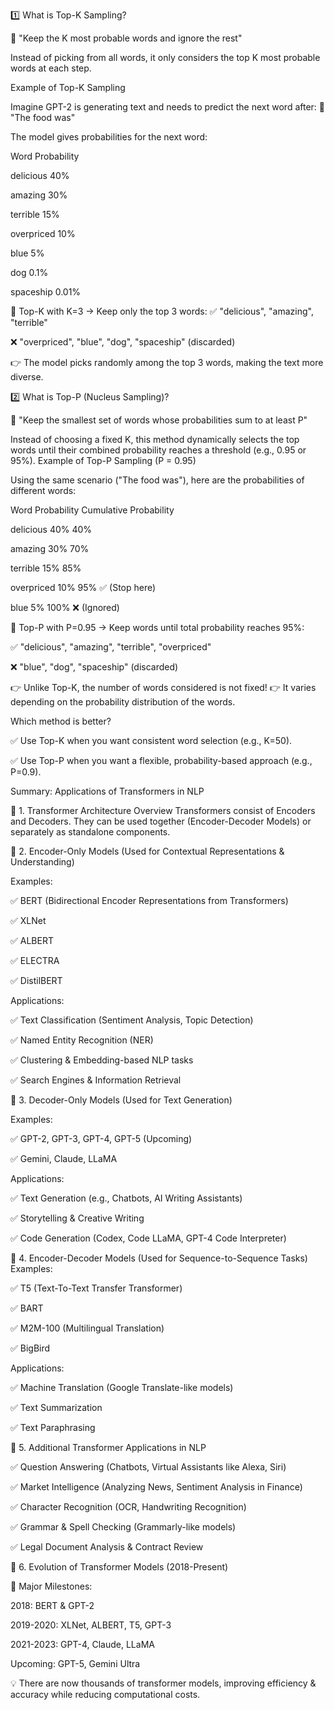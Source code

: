 1️⃣ What is Top-K Sampling?

🔹 "Keep the K most probable words and ignore the rest"

Instead of picking from all words, it only considers the top K most probable words at each step.

Example of Top-K Sampling

Imagine GPT-2 is generating text and needs to predict the next word after:
📝 "The food was"

The model gives probabilities for the next word:

Word	Probability

delicious	40%

amazing	30%

terrible	15%

overpriced	10%

blue	5%

dog	0.1%

spaceship	0.01%

🔹 Top-K with K=3 → Keep only the top 3 words: ✅ "delicious", "amazing", 
"terrible"

❌ "overpriced", "blue", "dog", "spaceship" (discarded)

👉 The model picks randomly among the top 3 words, making the text more diverse.


 2️⃣ What is Top-P (Nucleus Sampling)?
 
🔹 "Keep the smallest set of words whose probabilities sum to at least P"

Instead of choosing a fixed K, this method dynamically selects the top words until their combined probability reaches a threshold (e.g., 0.95 or 95%).
Example of Top-P Sampling (P = 0.95)

Using the same scenario ("The food was"), here are the probabilities of different words:

Word	Probability	Cumulative Probability

delicious	40%	40%

amazing	30%	70%

terrible	15%	85%

overpriced	10%	95% ✅ (Stop here)

blue	5%	100% ❌ (Ignored)

🔹 Top-P with P=0.95 → Keep words until total probability reaches 95%:

✅ "delicious", "amazing", "terrible", "overpriced"

❌ "blue", "dog", "spaceship" (discarded)

👉 Unlike Top-K, the number of words considered is not fixed!
👉 It varies depending on the probability distribution of the words.



Which method is better?

✅ Use Top-K when you want consistent word selection (e.g., K=50).

✅ Use Top-P when you want a flexible, probability-based approach (e.g., P=0.9).



Summary: Applications of Transformers in NLP

🔹 1. Transformer Architecture Overview
Transformers consist of Encoders and Decoders.
They can be used together (Encoder-Decoder Models) or separately as standalone components.

🔹 2. Encoder-Only Models (Used for Contextual Representations & Understanding)

Examples:

✅ BERT (Bidirectional Encoder Representations from Transformers)

✅ XLNet

✅ ALBERT

✅ ELECTRA

✅ DistilBERT

Applications:

✅ Text Classification (Sentiment Analysis, Topic Detection)

✅ Named Entity Recognition (NER)

✅ Clustering & Embedding-based NLP tasks

✅ Search Engines & Information Retrieval

🔹 3. Decoder-Only Models (Used for Text Generation)

Examples:

✅ GPT-2, GPT-3, GPT-4, GPT-5 (Upcoming)

✅ Gemini, Claude, LLaMA

Applications:

✅ Text Generation (e.g., Chatbots, AI Writing Assistants)

✅ Storytelling & Creative Writing

✅ Code Generation (Codex, Code LLaMA, GPT-4 Code Interpreter)

🔹 4. Encoder-Decoder Models (Used for Sequence-to-Sequence Tasks)
Examples:

✅ T5 (Text-To-Text Transfer Transformer)

✅ BART

✅ M2M-100 (Multilingual Translation)

✅ BigBird


Applications:

✅ Machine Translation (Google Translate-like models)

✅ Text Summarization

✅ Text Paraphrasing


🔹 5. Additional Transformer Applications in NLP

✅ Question Answering (Chatbots, Virtual Assistants like Alexa, Siri)

✅ Market Intelligence (Analyzing News, Sentiment Analysis in Finance)

✅ Character Recognition (OCR, Handwriting Recognition)

✅ Grammar & Spell Checking (Grammarly-like models)

✅ Legal Document Analysis & Contract Review


🔹 6. Evolution of Transformer Models (2018-Present)

📌 Major Milestones:


2018: BERT & GPT-2

2019-2020: XLNet, ALBERT, T5, GPT-3

2021-2023: GPT-4, Claude, LLaMA

Upcoming: GPT-5, Gemini Ultra

💡 There are now thousands of transformer models, improving efficiency & accuracy while reducing computational costs.
